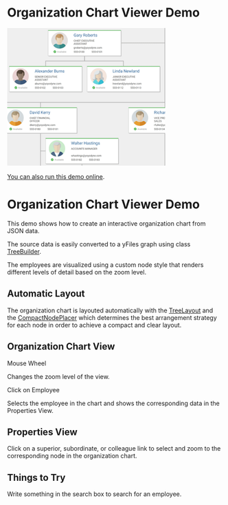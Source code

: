 # Organization Chart Viewer Demo

<img src="../../resources/image/orgchart.png" alt="demo-thumbnail" height="320"/>

[You can also run this demo online](https://live.yworks.com/demos/complete/orgchartviewer/index.html).

# Organization Chart Viewer Demo

This demo shows how to create an interactive organization chart from JSON data.

The source data is easily converted to a yFiles graph using class [TreeBuilder](https://docs.yworks.com/yfileshtml/#/api/TreeBuilder).

The employees are visualized using a custom node style that renders different levels of detail based on the zoom level.

## Automatic Layout

The organization chart is layouted automatically with the [TreeLayout](https://docs.yworks.com/yfileshtml/#/api/TreeLayout) and the [CompactNodePlacer](https://docs.yworks.com/yfileshtml/#/api/CompactNodePlacer) which determines the best arrangement strategy for each node in order to achieve a compact and clear layout.

## Organization Chart View

Mouse Wheel

Changes the zoom level of the view.

Click on Employee

Selects the employee in the chart and shows the corresponding data in the Properties View.

## Properties View

Click on a superior, subordinate, or colleague link to select and zoom to the corresponding node in the organization chart.

## Things to Try

Write something in the search box to search for an employee.
